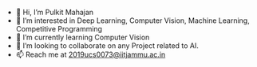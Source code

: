 - 👋 Hi, I’m Pulkit Mahajan
- 👀 I’m interested in Deep Learning, Computer Vision, Machine Learning, Competitive Programming
- 🌱 I’m currently learning Computer Vision 
- 💞️ I’m looking to collaborate on any Project related to AI.
- 📫 Reach me at 2019ucs0073@iitjammu.ac.in

<!---
Pulkit-m/Pulkit-m is a ✨ special ✨ repository because its `README.md` (this file) appears on your GitHub profile.
You can click the Preview link to take a look at your changes.
--->
